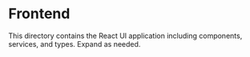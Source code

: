 # Frontend

This directory contains the React UI application including components, services, and types. Expand as needed.
